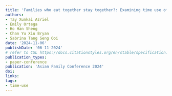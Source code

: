 ```yaml
---
title: 'Families who eat together stay together?: Examining time use of families in Singapore by family structure '
authors:
- Tay Xunkai Azriel
- Emily Ortega
- Ho Han Sheng
- Chan Yu Xiu Bryan
- Sabrina Tang Seng Ooi
date: '2024-11-06'
publishDate: '06-11-2024'
# refer to CSL https://docs.citationstyles.org/en/stable/specification.html#appendix-iii-types
publication_types: 
- paper-conference
publication: 'Asian Family Conference 2024'
doi: 
links:
tags:
- time-use
---
```

